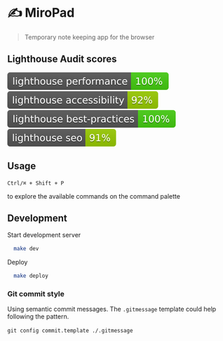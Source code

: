 # ✍️ MiroPad

> Temporary note keeping app for the browser

## Lighthouse Audit scores

[![Lighthouse Performance Badge](./docs/lighthouse/badges/lighthouse_performance.svg)](https://github.com/teomrd/miropad)
[![Lighthouse Accessibility Badge](./docs/lighthouse/badges/lighthouse_accessibility.svg)](https://github.com/teomrd/miropad)
[![Lighthouse Best Practices Badge](./docs/lighthouse/badges/lighthouse_best-practices.svg)](https://github.com/teomrd/miropad)
[![Lighthouse SEO Badge](./docs/lighthouse/badges/lighthouse_seo.svg)](https://github.com/teomrd/miropad)

## Usage

```commands
Ctrl/⌘ + Shift + P
```

to explore the available commands on the command palette

## Development

Start development server

```bash
  make dev
```

Deploy

```bash
  make deploy
```

### Git commit style

Using semantic commit messages. The `.gitmessage` template could help
following the pattern.

`git config commit.template ./.gitmessage`


